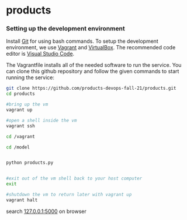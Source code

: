 # products

### Setting up the development environment
Install [Git](http://git-scm.com/downloads) for using bash commands.
To setup the development environment, we use [Vagrant](https://www.vagrantup.com/downloads) and [VirtualBox](https://www.virtualbox.org/wiki/Downloads). The recommended code editor is [Visual Studio Code](https://code.visualstudio.com/).

The Vagrantfile installs all of the needed software to run the service. You can clone this github repository and follow the given commands to start running the service:
 
```bash
git clone https://github.com/products-devops-fall-21/products.git  
cd products     

#bring up the vm
vagrant up 

#open a shell inside the vm
vagrant ssh 

cd /vagrant

cd /model


python products.py


#exit out of the vm shell back to your host computer
exit 

#shutdown the vm to return later with vagrant up
vagrant halt 
```


search [127.0.0.1:5000](http://127.0.0.1:5000/) on browser
